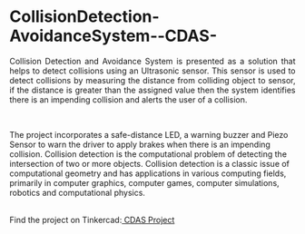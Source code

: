 # CollisionDetection-AvoidanceSystem--CDAS-
<p style="text-align:justify">Collision Detection and Avoidance System is presented as a solution that helps to detect collisions using an Ultrasonic sensor. This sensor is used to detect collisions by measuring the distance from colliding object to sensor, if the distance is greater than the assigned value then the system identifies there is an impending collision and alerts the user of a collision.</p> <br> 
<p> The project incorporates a safe-distance LED, a warning buzzer and Piezo Sensor to warn the driver to apply brakes when there is an impending collision. Collision detection is the computational problem of detecting the intersection of two or more objects. Collision detection is a classic issue of computational geometry and has applications in various computing fields, primarily in computer graphics, computer games, computer simulations, robotics and computational physics.</p> <br> 
Find the project on Tinkercad:<a href="https://www.tinkercad.com/things/gxHdoIF3H8k-siesgst-collision-detection-and-avoidance-system-cdas-/editel"> CDAS Project </a> 
